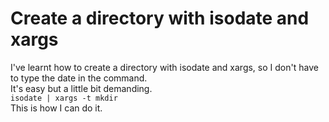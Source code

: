 # Create a directory with isodate and xargs

I've learnt how to create a directory with isodate and xargs, so I don't have to type the date in the command.   
It's easy but a little bit demanding.   
`isodate | xargs -t mkdir`  
This is how I can do it.
